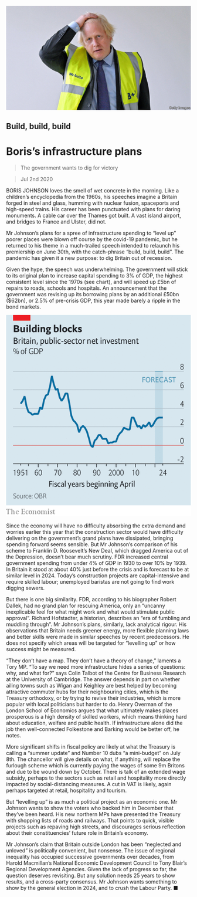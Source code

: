![](./images/20200704_BRP501.jpg)

## Build, build, build

# Boris’s infrastructure plans

> The government wants to dig for victory

> Jul 2nd 2020

BORIS JOHNSON loves the smell of wet concrete in the morning. Like a children’s encyclopedia from the 1960s, his speeches imagine a Britain forged in steel and glass, humming with nuclear fusion, spaceports and high-speed trains. His career has been punctuated with plans for daring monuments. A cable car over the Thames got built. A vast island airport, and bridges to France and Ulster, did not.

Mr Johnson’s plans for a spree of infrastructure spending to “level up” poorer places were blown off course by the covid-19 pandemic, but he returned to his theme in a much-trailed speech intended to relaunch his premiership on June 30th, with the catch-phrase “build, build, build”. The pandemic has given it a new purpose: to dig Britain out of recession.

Given the hype, the speech was underwhelming. The government will stick to its original plan to increase capital spending to 3% of GDP, the highest consistent level since the 1970s (see chart), and will speed up £5bn of repairs to roads, schools and hospitals. An announcement that the government was revising up its borrowing plans by an additional £50bn ($62bn), or 2.5% of pre-crisis GDP, this year made barely a ripple in the bond markets.

![](./images/20200704_BRC289_0.png)

Since the economy will have no difficulty absorbing the extra demand and worries earlier this year that the construction sector would have difficulty delivering on the government’s grand plans have dissipated, bringing spending forward seems sensible. But Mr Johnson’s comparison of his scheme to Franklin D. Roosevelt’s New Deal, which dragged America out of the Depression, doesn’t bear much scrutiny. FDR increased central government spending from under 4% of GDP in 1930 to over 10% by 1939. In Britain it stood at about 40% just before the crisis and is forecast to be at similar level in 2024. Today’s construction projects are capital-intensive and require skilled labour; unemployed baristas are not going to find work digging sewers.

But there is one big similarity. FDR, according to his biographer Robert Dallek, had no grand plan for rescuing America, only an “uncanny inexplicable feel for what might work and what would stimulate public approval”. Richard Hofstadter, a historian, describes an “era of fumbling and muddling through”. Mr Johnson’s plans, similarly, lack analytical rigour. His observations that Britain needs greener energy, more flexible planning laws and better skills were made in similar speeches by recent predecessors. He does not specify which areas will be targeted for “levelling up” or how success might be measured.

“They don’t have a map. They don’t have a theory of change,” laments a Tory MP. “To say we need more infrastructure hides a series of questions: why, and what for?” says Colin Talbot of the Centre for Business Research at the University of Cambridge. The answer depends in part on whether ailing towns such as Wigan and Keighley are best helped by becoming attractive commuter hubs for their neighbouring cities, which is the Treasury orthodoxy, or by trying to revive their industries, which is more popular with local politicians but harder to do. Henry Overman of the London School of Economics argues that what ultimately makes places prosperous is a high density of skilled workers, which means thinking hard about education, welfare and public health. If infrastructure alone did the job then well-connected Folkestone and Barking would be better off, he notes.

More significant shifts in fiscal policy are likely at what the Treasury is calling a “summer update” and Number 10 dubs “a mini-budget” on July 8th. The chancellor will give details on what, if anything, will replace the furlough scheme which is currently paying the wages of some 9m Britons and due to be wound down by October. There is talk of an extended wage subsidy, perhaps to the sectors such as retail and hospitality more directly impacted by social-distancing measures. A cut in VAT is likely, again perhaps targeted at retail, hospitality and tourism.

But “levelling up” is as much a political project as an economic one. Mr Johnson wants to show the voters who backed him in December that they’ve been heard. His new northern MPs have presented the Treasury with shopping lists of roads and railways. That points to quick, visible projects such as repaving high streets, and discourages serious reflection about their constituencies’ future role in Britain’s economy.

Mr Johnson’s claim that Britain outside London has been “neglected and unloved” is politically convenient, but nonsense. The issue of regional inequality has occupied successive governments over decades, from Harold Macmillan’s National Economic Development Council to Tony Blair’s Regional Development Agencies. Given the lack of progress so far, the question deserves revisiting. But any solution needs 25 years to show results, and a cross-party consensus. Mr Johnson wants something to show by the general election in 2024, and to crush the Labour Party. ■